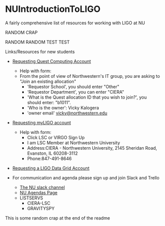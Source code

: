 # NUIntroductionToLIGO
A fairly comprehensive list of resources for working with LIGO at NU

RANDOM CRAP

RANDOM RANDOM TEST TEST


Links/Resources for new students

* [Requesting Quest Computing Account](http://www.it.northwestern.edu/secure/forms/research/allocation-request.html)

  * Help with form:
  * From the point of view of Northwestern's IT group, you are asking to "Join an existing allocation"
      * 'Requestor School', you should enter "Other"
      * 'Requestor Department', you can enter "CIERA"
      * 'What is the Quest allocation ID that you wish to join?', you should enter: "b1011".
      * 'Who is the owner': Vicky Kalogera
      * 'owner email' vicky@northwestern.edu

* [Requesting myLIGO account](https://my.ligo.org/)

  * Help with form: 
    * Click LSC or VIRGO Sign Up
    * I am LSC Member at Northwestern University
    * Address:CIERA - Northwestern University, 2145 Sheridan Road, Evanston, IL 60208-3112
    * Phone:847-491-8646

* [Requesting a LIGO Data Grid Account](https://wiki.ligo.org/viewauth/LDG/GettingStarted) 

* For communication and agenda please sign up and join Slack and Trello

  * [The NU slack channel](https://cieraligo.slack.com/messages/general/)
  * [NU Agendas Page](https://trello.com/b/SitwSZAy/weekly-ligo-nu-meetings)
  * LISTSERVS
    * CIERA-LSC
    * GRAVITYSPY
 
This is some random crap at the end of the readme 
